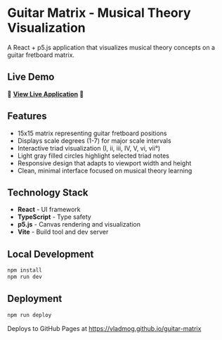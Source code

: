 # Guitar Matrix - Musical Theory Visualization

A React + p5.js application that visualizes musical theory concepts on a guitar fretboard matrix.

## Live Demo

🎸 **[View Live Application](https://vladmog.github.io/guitar-matrix)** 🎸

## Features

- 15x15 matrix representing guitar fretboard positions
- Displays scale degrees (1-7) for major scale intervals
- Interactive triad visualization (I, ii, iii, IV, V, vi, vii°)
- Light gray filled circles highlight selected triad notes
- Responsive design that adapts to viewport width and height
- Clean, minimal interface focused on musical theory learning

## Technology Stack

- **React** - UI framework
- **TypeScript** - Type safety
- **p5.js** - Canvas rendering and visualization
- **Vite** - Build tool and dev server

## Local Development

```bash
npm install
npm run dev
```

## Deployment

```bash
npm run deploy
```

Deploys to GitHub Pages at https://vladmog.github.io/guitar-matrix